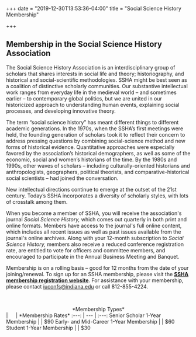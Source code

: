 +++
date = "2019-12-30T13:53:36-04:00"
title = "Social Science History Membership"

+++

## Membership in the Social Science History Association

The Social Science History Association is an interdisciplinary group of scholars that shares interests in social life and theory; historiography, and historical and social-scientific methodologies. SSHA might be best seen as a coalition of distinctive scholarly communities. Our substantive intellectual work ranges from everyday life in the medieval world – and sometimes earlier – to contemporary global politics, but we are united in our historicized approach to understanding human events, explaining social processes, and developing innovative theory.

The term “social science history” has meant different things to different academic generations. In the 1970s, when the SSHA’s first meetings were held, the founding generation of scholars took it to reflect their concern to address pressing questions by combining social-science method and new forms of historical evidence. Quantitative approaches were especially favored by the association’s historical demographers, as well as some of the economic, social and women’s historians of the time. By the 1980s and 1990s, other waves of scholars – including culturally-oriented historians and anthropologists, geographers, political theorists, and comparative-historical social scientists – had joined the conversation.

New intellectual directions continue to emerge at the outset of the 21st century. Today’s SSHA incorporates a diversity of scholarly styles, with lots of crosstalk among them.

When you become a member of SSHA, you will receive the association's journal *Social Science History,* which comes out quarterly in both print and online formats. Members have access to the journal's full online content, which includes all recent issues as well as past issues available from the journal's online archives. Along with your 12-month subscription to *Social Science History,* members also receive a reduced conference registration rate, are entitled to vote for officers and committee members, and encouraged to participate in the Annual Business Meeting and Banquet.

Membership is on a rolling basis – good for 12 months from the date of your joining/renewal. To sign up for an SSHA membership, please visit the <a href="https://indianauniv-web.ungerboeck.com/mbd/mbd_p23_add_member.aspx?oc=10&cc=SSHA-MEMBER" target="_blank">**SSHA membership registration website**</a>. For assistance with your membership, please contact <iuconfs@indiana.edu> or call 812-855-4224.

&emsp;

<center>*Membership Types*</center> | &emsp; | *Membership Rates*
:---: | --- | :---: 
Senior Scholar 1-Year Membership | | $90
Early- and Mid-Career 1-Year Membership | | $60
Student 1-Year Membership | | $30

&emsp;